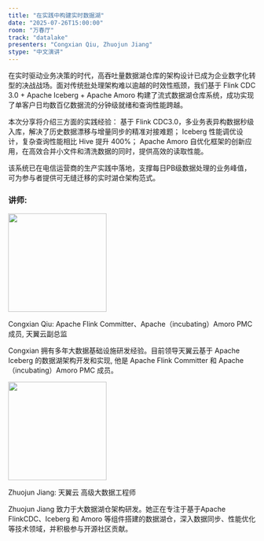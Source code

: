 ```yaml
---
title: "在实践中构建实时数据湖"
date: "2025-07-26T15:00:00"
room: "万春厅"
track: "datalake"
presenters: "Congxian Qiu, Zhuojun Jiang"
stype: "中文演讲"
---
```


在实时驱动业务决策的时代，高吞吐量数据湖仓库的架构设计已成为企业数字化转型的决战战场。面对传统批处理架构难以逾越的时效性瓶颈，我们基于 Flink CDC 3.0 + Apache Iceberg + Apache Amoro 构建了流式数据湖仓库系统，成功实现了单客户日均数百亿数据流的分钟级就绪和查询性能跨越。

本次分享将介绍三方面的实践经验：
基于 Flink CDC3.0，多业务表异构数据秒级入库，解决了历史数据漂移与增量同步的精准对接难题；
Iceberg 性能调优设计，复杂查询性能相比 Hive 提升 400%；
Apache Amoro 自优化框架的创新应用，在高效合并小文件和清洗数据的同时，提供高效的读取性能。

该系统已在电信运营商的生产实践中落地，支撑每日PB级数据处理的业务峰值，可为参与者提供可无缝迁移的实时湖仓架构范式。

### 讲师:

<img src="https://sessionize.com/image/25e4-400o400o1-9iGsggaDEwoFcYqGXtpqoM.jpg" width="200" /><br/>

Congxian Qiu: Apache Flink Committer、Apache（incubating）Amoro PMC 成员, 天翼云副总监

Congxian 拥有多年大数据基础设施研发经验。目前领导天翼云基于 Apache Iceberg 的数据湖架构开发和实现, 他是 Apache Flink Committer 和 Apache（incubating）Amoro PMC 成员。

<img src="https://sessionize.com/image/dd80-400o400o1-SKrNUnGVHC8xTrBeHtFLHN.jpg" width="200" /><br/>

Zhuojun Jiang: 天翼云 高级大数据工程师

Zhuojun Jiang 致力于大数据湖仓架构研发。她正在专注于基于Apache FlinkCDC、Iceberg 和 Amoro 等组件搭建的数据湖仓，深入数据同步、性能优化等技术领域，并积极参与开源社区贡献。